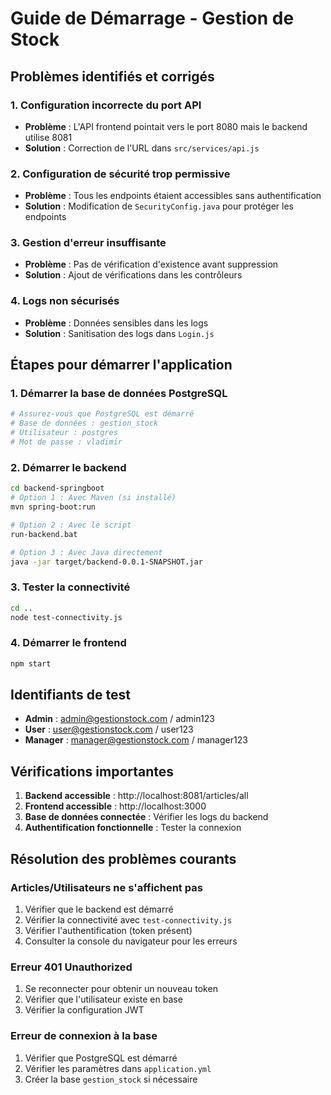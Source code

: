 # Guide de Démarrage - Gestion de Stock

## Problèmes identifiés et corrigés

### 1. Configuration incorrecte du port API
- **Problème** : L'API frontend pointait vers le port 8080 mais le backend utilise 8081
- **Solution** : Correction de l'URL dans `src/services/api.js`

### 2. Configuration de sécurité trop permissive
- **Problème** : Tous les endpoints étaient accessibles sans authentification
- **Solution** : Modification de `SecurityConfig.java` pour protéger les endpoints

### 3. Gestion d'erreur insuffisante
- **Problème** : Pas de vérification d'existence avant suppression
- **Solution** : Ajout de vérifications dans les contrôleurs

### 4. Logs non sécurisés
- **Problème** : Données sensibles dans les logs
- **Solution** : Sanitisation des logs dans `Login.js`

## Étapes pour démarrer l'application

### 1. Démarrer la base de données PostgreSQL
```bash
# Assurez-vous que PostgreSQL est démarré
# Base de données : gestion_stock
# Utilisateur : postgres
# Mot de passe : vladimir
```

### 2. Démarrer le backend
```bash
cd backend-springboot
# Option 1 : Avec Maven (si installé)
mvn spring-boot:run

# Option 2 : Avec le script
run-backend.bat

# Option 3 : Avec Java directement
java -jar target/backend-0.0.1-SNAPSHOT.jar
```

### 3. Tester la connectivité
```bash
cd ..
node test-connectivity.js
```

### 4. Démarrer le frontend
```bash
npm start
```

## Identifiants de test
- **Admin** : admin@gestionstock.com / admin123
- **User** : user@gestionstock.com / user123
- **Manager** : manager@gestionstock.com / manager123

## Vérifications importantes

1. **Backend accessible** : http://localhost:8081/articles/all
2. **Frontend accessible** : http://localhost:3000
3. **Base de données connectée** : Vérifier les logs du backend
4. **Authentification fonctionnelle** : Tester la connexion

## Résolution des problèmes courants

### Articles/Utilisateurs ne s'affichent pas
1. Vérifier que le backend est démarré
2. Vérifier la connectivité avec `test-connectivity.js`
3. Vérifier l'authentification (token présent)
4. Consulter la console du navigateur pour les erreurs

### Erreur 401 Unauthorized
1. Se reconnecter pour obtenir un nouveau token
2. Vérifier que l'utilisateur existe en base
3. Vérifier la configuration JWT

### Erreur de connexion à la base
1. Vérifier que PostgreSQL est démarré
2. Vérifier les paramètres dans `application.yml`
3. Créer la base `gestion_stock` si nécessaire